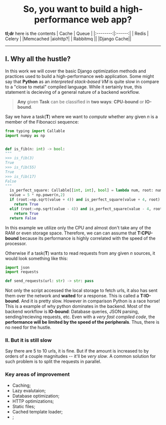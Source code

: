 <div align="center"><h1>So, you want to build a high-performance web app?</h1></div>

__tl;dr__ here is the contents
|   Cache  |  Queue |
|:--------:|:------:|
|  Redis   | Celery |
|Memcached |aiohttp?|
| Rabbitmq ||
|Django Cache||

----

## I. Why all the hustle?

In this work we will cover the basic Django optimization methods and practices used to build a high-performance web application.
Some might say that __Python__ as an _interpreted stack-based VM_ is quite slow in compare to a "close to metal" compiled language. While it sertainly true, this statement is decieving of a general nature of a backend workflow. 

> __Any__ given __Task__ can be classified in __two ways__: __CPU-bound__ or __IO-bound__.

Say we have a task(__T__) where we want to _compute_ whether any given _n_ is a member of the Fibonacci sequence:
```python
from typing import Callable
import numpy as np


def is_fib(n: int) -> bool:
"""
>>> is_fib(3)
True
>>> is_fib(55)
True
>>> is_fib(17)
False
"""
  is_perfect_square: Callable[[int, int], bool] = lambda num, root: num == np.power(int(root + 0.5),2)
  value = 5 * np.power(n,2)
  if (root:=np.sqrt(value + 4)) and is_perfect_square(value + 4, root):
    return True
  elif (root:=np.sqrt(value - 4)) and is_perfect_square(value - 4, root):
    return True
  return False
```
In this example we utilize only the CPU and almost don't take any of the RAM or even storage space. Therefore, we can can assume that __T:CPU-bound__ because its performance is highly correlated with the speed of the processor.

Otherwise if a task(__T__) wants to read requests from any given _n_ sources, it would look something like this:
```python
import json
import requests

def send_requests(url: str) -> str: pass

```
Not only the script accessed the local storage to fetch urls, it also has sent them over the network and __waited__ for a response. This is called a __T:IO-bound__. And it is pretty slow. However in comparison Python is a race horse! This is a example of why python dominates in the backend. Most of the backend workflow is __IO-bound__: Database queries, JSON parsing, sending/recieving requests, etc. Even with a _very fast compiled code_, the __performance will be limited by the speed of the peripherals__. Thus, there is no need for the hustle.


### II. But it is still slow

Say there are 5 to 10 urls, it is fine. But if the amount is increased to by orders of a couple magnitudes -- it'll be _very slow_. A common solution for such problem is to split the requests in parallel. 

### Key areas of improvement
* Caching;
* Lazy evalutaion;
* Database optimization;
* HTTP optimizations;
* Static files;
* Cached template loader;
* ;



